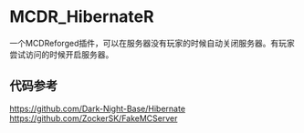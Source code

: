 # MCDR_HibernateR
一个MCDReforged插件，可以在服务器没有玩家的时候自动关闭服务器。有玩家尝试访问的时候开启服务器。


## 代码参考
https://github.com/Dark-Night-Base/Hibernate
https://github.com/ZockerSK/FakeMCServer
